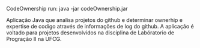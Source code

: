 CodeOwnership
run:
java -jar codeOwnership.jar

Aplicação Java que analisa projetos do github e determinar ownerhip e expertise de codigo através de informações de log do github. A aplicação é voltado para projetos desenvolvidos na disciplina de Labóratorio de Progração II na UFCG.  
